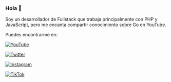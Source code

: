 <!--
**FuenRob/FuenRob** is a ✨ _special_ ✨ repository because its `README.md` (this file) appears on your GitHub profile.

Here are some ideas to get you started:

- 🔭 I’m currently working on ...
- 🌱 I’m currently learning ...
- 👯 I’m looking to collaborate on ...
- 🤔 I’m looking for help with ...
- 💬 Ask me about ...
- 📫 How to reach me: ...
- 😄 Pronouns: ...
- ⚡ Fun fact: ...
-->
### Hola 👋

Soy un desarrollador de Fullstack que trabaja principalmente con PHP y JavaScript, pero me encanta compartir conocimiento sobre Go en YouTube.

Puedes encontrarme en:

[![YouTube](https://img.shields.io/badge/YouTube-Roberto_Morais-FF0000?style=for-the-badge&logo=youtube&logoColor=white&labelColor=101010)](https://youtube.com/@FuenRob)

[![Twitter](https://img.shields.io/badge/Twitter-@FuenRob-1DA1F2?style=for-the-badge&logo=twitter&logoColor=white&labelColor=101010)](https://twitter.com/FuenRob)

[![Instagram](https://img.shields.io/badge/Instagram-@fuenrob-E4405F?style=for-the-badge&logo=instagram&logoColor=white&labelColor=101010)](https://instagram.com/fuenrob)

[![TikTok](https://img.shields.io/badge/TikTok-@fuenrob-69C9D0?style=for-the-badge&logo=tiktok&logoColor=white&labelColor=101010)](https://tiktok.com/@fuenrob)
